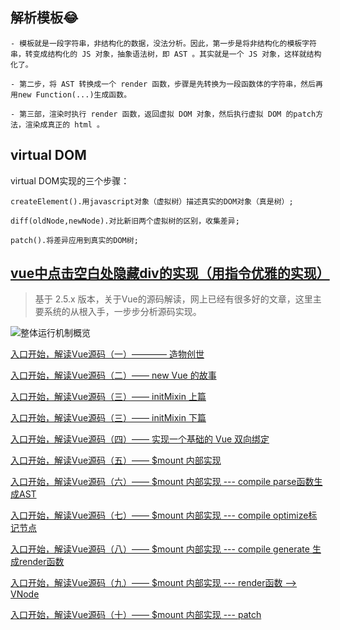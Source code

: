 ## 解析模板😂
```
- 模板就是一段字符串，非结构化的数据，没法分析。因此，第一步是将非结构化的模板字符串，转变成结构化的 JS 对象，抽象语法树，即 AST 。其实就是一个 JS 对象，这样就结构化了。

- 第二步，将 AST 转换成一个 render 函数，步骤是先转换为一段函数体的字符串，然后再用new Function(...)生成函数。

- 第三部，渲染时执行 render 函数，返回虚拟 DOM 对象，然后执行虚拟 DOM 的patch方法，渲染成真正的 html 。
```

## virtual DOM  

virtual DOM实现的三个步骤：
```
createElement().用javascript对象（虚拟树）描述真实的DOM对象（真是树）;

diff(oldNode,newNode).对比新旧两个虚拟树的区别，收集差异;

patch().将差异应用到真实的DOM树;
```

## [vue中点击空白处隐藏div的实现（用指令优雅的实现）](./20180419.md)

> 基于 2.5.x 版本，关于Vue的源码解读，网上已经有很多好的文章，这里主要系统的从根入手，一步步分析源码实现。

![整体运行机制概览](http://img.souche.com/f2e/ab0c06b18763498d1c53247017a60b42.png)

[入口开始，解读Vue源码（一）———— 造物创世](./1.md)

[入口开始，解读Vue源码（二）—— new Vue 的故事](./2.md)

[入口开始，解读Vue源码（三）—— initMixin 上篇](./3.md)

[入口开始，解读Vue源码（三）—— initMixin 下篇](./4.md)

[入口开始，解读Vue源码（四）—— 实现一个基础的 Vue 双向绑定](./5.md)

[入口开始，解读Vue源码（五）—— $mount 内部实现](./6.md)

[入口开始，解读Vue源码（六）—— $mount 内部实现 --- compile parse函数生成AST](./7.md)

[入口开始，解读Vue源码（七）—— $mount 内部实现 --- compile optimize标记节点](./8.md)

[入口开始，解读Vue源码（八）—— $mount 内部实现 --- compile generate 生成render函数](./9.md)

[入口开始，解读Vue源码（九）—— $mount 内部实现 --- render函数 --> VNode](./10.md)

[入口开始，解读Vue源码（十）—— $mount 内部实现 --- patch](./11.md)


